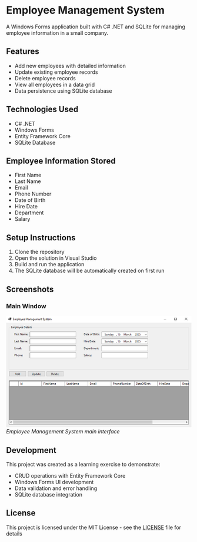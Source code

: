 # Employee Management System

A Windows Forms application built with C# .NET and SQLite for managing employee information in a small company.

## Features

- Add new employees with detailed information
- Update existing employee records
- Delete employee records
- View all employees in a data grid
- Data persistence using SQLite database

## Technologies Used

- C# .NET
- Windows Forms
- Entity Framework Core
- SQLite Database

## Employee Information Stored

- First Name
- Last Name
- Email
- Phone Number
- Date of Birth
- Hire Date
- Department
- Salary

## Setup Instructions

1. Clone the repository
2. Open the solution in Visual Studio
3. Build and run the application
4. The SQLite database will be automatically created on first run

## Screenshots

### Main Window

![Main Window](screenshots/mainwindow.png)
_Employee Management System main interface_

## Development

This project was created as a learning exercise to demonstrate:

- CRUD operations with Entity Framework Core
- Windows Forms UI development
- Data validation and error handling
- SQLite database integration

## License

This project is licensed under the MIT License - see the [LICENSE](LICENSE) file for details
